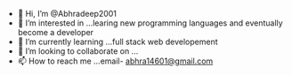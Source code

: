 - 👋 Hi, I’m @Abhradeep2001
- 👀 I’m interested in ...learing new programming languages and eventually become a developer 
- 🌱 I’m currently learning ...full stack web developement
- 💞️ I’m looking to collaborate on ...
- 📫 How to reach me ...email- abhra14601@gmail.com

<!---
Abhradeep2001/Abhradeep2001 is a ✨ special ✨ repository because its `README.md` (this file) appears on your GitHub profile.
You can click the Preview link to take a look at your changes.
--->
